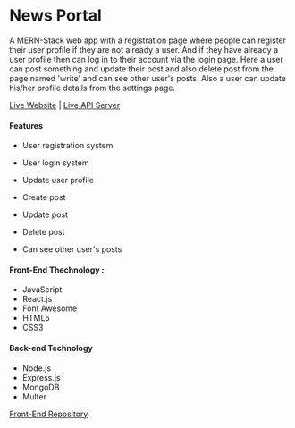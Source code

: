 # News Portal

A MERN-Stack web app with a registration page where people can register their user profile if they are not already a user. And if they have already a user profile then can log in to their account via the login page. Here a user can post something and update their post and also delete post from the page named 'write' and can see other user's posts. Also a user can update his/her profile details from the settings page.

[Live Website](https://news-portal1.netlify.app/) | [Live API Server](https://news-portal2.herokuapp.com/) 


#### Features
- User registration system

- User login system

- Update user profile 

- Create post

- Update post

- Delete post

- Can see other user's posts

#### Front-End Thechnology :
- JavaScript
- React.js
- Font Awesome
- HTML5
- CSS3


#### Back-end Technology
- Node.js
- Express.js
- MongoDB
- Multer


[Front-End Repository](https://github.com/nazmus-sakibb/news-portal-client)


